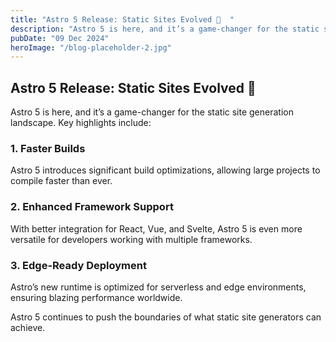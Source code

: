```yaml
---
title: "Astro 5 Release: Static Sites Evolved 🌟  "
description: "Astro 5 is here, and it’s a game-changer for the static site generation landscape."
pubDate: "09 Dec 2024"
heroImage: "/blog-placeholder-2.jpg"
---
```


## Astro 5 Release: Static Sites Evolved 🌟

Astro 5 is here, and it’s a game-changer for the static site generation landscape. Key highlights include:

### 1. **Faster Builds**

Astro 5 introduces significant build optimizations, allowing large projects to compile faster than ever.

### 2. **Enhanced Framework Support**

With better integration for React, Vue, and Svelte, Astro 5 is even more versatile for developers working with multiple frameworks.

### 3. **Edge-Ready Deployment**

Astro’s new runtime is optimized for serverless and edge environments, ensuring blazing performance worldwide.

Astro 5 continues to push the boundaries of what static site generators can achieve.
